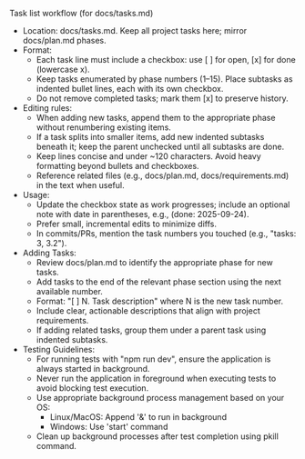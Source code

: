 Task list workflow (for docs/tasks.md)

- Location: docs/tasks.md. Keep all project tasks here; mirror docs/plan.md phases.
- Format:
  - Each task line must include a checkbox: use [ ] for open, [x] for done (lowercase x).
  - Keep tasks enumerated by phase numbers (1–15). Place subtasks as indented bullet lines, each with its own checkbox.
  - Do not remove completed tasks; mark them [x] to preserve history.
- Editing rules:
  - When adding new tasks, append them to the appropriate phase without renumbering existing items.
  - If a task splits into smaller items, add new indented subtasks beneath it; keep the parent unchecked until all subtasks are done.
  - Keep lines concise and under ~120 characters. Avoid heavy formatting beyond bullets and checkboxes.
  - Reference related files (e.g., docs/plan.md, docs/requirements.md) in the text when useful.
- Usage:
  - Update the checkbox state as work progresses; include an optional note with date in parentheses, e.g., (done: 2025-09-24).
  - Prefer small, incremental edits to minimize diffs.
  - In commits/PRs, mention the task numbers you touched (e.g., "tasks: 3, 3.2").
- Adding Tasks:
    - Review docs/plan.md to identify the appropriate phase for new tasks.
    - Add tasks to the end of the relevant phase section using the next available number.
    - Format: "[ ] N. Task description" where N is the new task number.
    - Include clear, actionable descriptions that align with project requirements.
    - If adding related tasks, group them under a parent task using indented subtasks.
- Testing Guidelines:
    - For running tests with "npm run dev", ensure the application is always started in background.
    - Never run the application in foreground when executing tests to avoid blocking test execution.
    - Use appropriate background process management based on your OS:
        - Linux/MacOS: Append '&' to run in background
        - Windows: Use 'start' command
    - Clean up background processes after test completion using pkill command.

